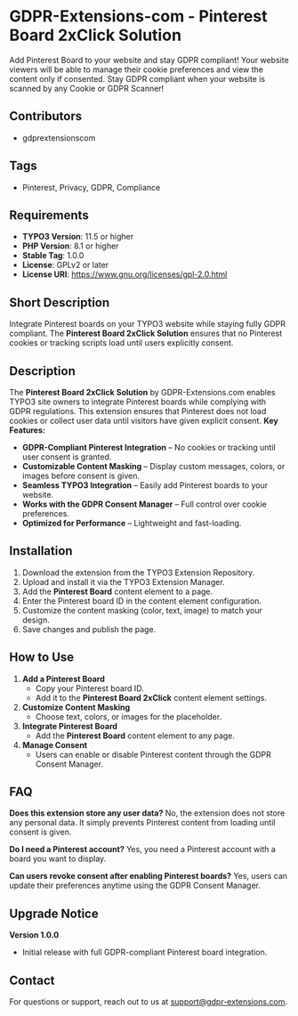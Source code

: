 # GDPR-Extensions-com - Pinterest Board 2xClick Solution
Add Pinterest Board to your website and stay GDPR compliant! Your website viewers will be able to manage their cookie preferences and view the content only if consented.
Stay GDPR compliant when your website is scanned by any Cookie or GDPR Scanner!

## Contributors
- gdprextensionscom

## Tags
- Pinterest, Privacy, GDPR, Compliance

## Requirements
- **TYPO3 Version**: 11.5 or higher
- **PHP Version**: 8.1 or higher
- **Stable Tag**: 1.0.0
- **License**: GPLv2 or later
- **License URI**:  https://www.gnu.org/licenses/gpl-2.0.html

## Short Description
Integrate Pinterest boards on your TYPO3 website while staying fully GDPR compliant. The **Pinterest Board 2xClick Solution** ensures that no Pinterest cookies or tracking scripts load until users explicitly consent.

## Description
The **Pinterest Board 2xClick Solution** by GDPR-Extensions.com enables TYPO3 site owners to integrate Pinterest boards while complying with GDPR regulations. This extension ensures that Pinterest does not load cookies or collect user data until visitors have given explicit consent.
**Key Features:**
- **GDPR-Compliant Pinterest Integration** – No cookies or tracking until user consent is granted.
- **Customizable Content Masking** – Display custom messages, colors, or images before consent is given.
- **Seamless TYPO3 Integration** – Easily add Pinterest boards to your website.
- **Works with the GDPR Consent Manager** – Full control over cookie preferences.
- **Optimized for Performance** – Lightweight and fast-loading.

## Installation
1. Download the extension from the TYPO3 Extension Repository.
2. Upload and install it via the TYPO3 Extension Manager.
3. Add the **Pinterest Board** content element to a page.
4. Enter the Pinterest board ID in the content element configuration.
5. Customize the content masking (color, text, image) to match your design.
6. Save changes and publish the page.

## How to Use
1. **Add a Pinterest Board**  
   - Copy your Pinterest board ID.  
   - Add it to the **Pinterest Board 2xClick** content element settings.  
2. **Customize Content Masking**  
   - Choose text, colors, or images for the placeholder.  
3. **Integrate Pinterest Board**  
   - Add the **Pinterest Board** content element to any page.  
4. **Manage Consent**  
   - Users can enable or disable Pinterest content through the GDPR Consent Manager.

## FAQ
**Does this extension store any user data?** No, the extension does not store any personal data. It simply prevents Pinterest content from loading until consent is given.

**Do I need a Pinterest account?** Yes, you need a Pinterest account with a board you want to display.

**Can users revoke consent after enabling Pinterest boards?** Yes, users can update their preferences anytime using the GDPR Consent Manager.

## Upgrade Notice
**Version 1.0.0**
- Initial release with full GDPR-compliant Pinterest board integration.

## Contact
For questions or support, reach out to us at support@gdpr-extensions.com.
